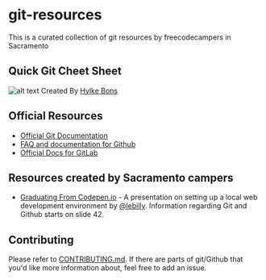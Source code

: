 # git-resources
This is a curated collection of git resources by freecodecampers in Sacramento

## Quick Git Cheet Sheet
![alt text](https://github.com/FreeCodeCamp-Sacramento/git-resources/assets/images/git-cheat-sheet.png "Git Cheat Sheet")
Created By [Hylke Bons](https://github.com/hbons/git-cheat-sheet)

## Official Resources
- [Official Git Documentation](https://git-scm.com/) 
- [FAQ and documentation for Github](https://help.github.com/)
- [Official Docs for GitLab](https://docs.gitlab.com/)

## Resources created by Sacramento campers
- [Graduating From Codepen.io](https://goo.gl/UxlZ3I) - A presentation on setting up a local web development environment by [@lebilly](https://github.com/lebilly). Information regarding Git and Github starts on slide 42.

## Contributing
Please refer to [CONTRIBUTING.md](https://github.com/FreeCodeCamp-Sacramento/git-resources/blob/master/CONTRIBUTING.md). If there are parts of git/Github that you'd like more information about, feel free to add an issue.

